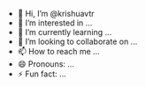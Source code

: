 - 👋 Hi, I’m @krishuavtr
- 👀 I’m interested in ...
- 🌱 I’m currently learning ...
- 💞️ I’m looking to collaborate on ...
- 📫 How to reach me ...
- 😄 Pronouns: ...
- ⚡ Fun fact: ...

<!---
krishuavtr/krishuavtr is a ✨ special ✨ repository because its `README.md` (this file) appears on your GitHub profile.
You can click the Preview link to take a look at your changes.
--->
